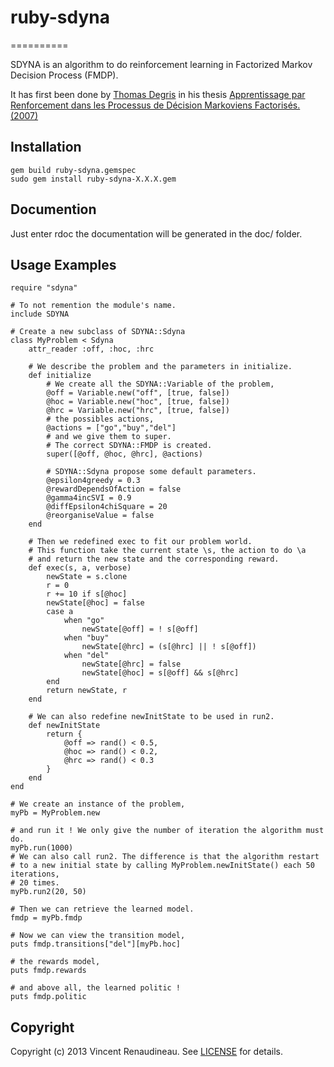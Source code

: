 # ruby-sdyna
==========

SDYNA is an algorithm to do reinforcement learning in Factorized Markov Decision Process (FMDP).

It has first been done by [Thomas Degris](http://people.bordeaux.inria.fr/degris/) in his thesis 
[Apprentissage par Renforcement dans les Processus de Décision Markoviens Factorisés. (2007)](http://people.bordeaux.inria.fr/degris/papers/These_Thomas_Degris.pdf)

## Installation
	gem build ruby-sdyna.gemspec
	sudo gem install ruby-sdyna-X.X.X.gem

## Documention
Just enter
	rdoc
the documentation will be generated in the doc/ folder.

## Usage Examples
	require "sdyna"
	
	# To not remention the module's name.
	include SDYNA
	
	# Create a new subclass of SDYNA::Sdyna
	class MyProblem < Sdyna
		attr_reader :off, :hoc, :hrc
		
		# We describe the problem and the parameters in initialize.
		def initialize
			# We create all the SDYNA::Variable of the problem,
			@off = Variable.new("off", [true, false])
			@hoc = Variable.new("hoc", [true, false])
			@hrc = Variable.new("hrc", [true, false])
			# the possibles actions,
			@actions = ["go","buy","del"]
			# and we give them to super.
			# The correct SDYNA::FMDP is created.
			super([@off, @hoc, @hrc], @actions)
			
			# SDYNA::Sdyna propose some default parameters.
			@epsilon4greedy = 0.3
			@rewardDependsOfAction = false
			@gamma4incSVI = 0.9
			@diffEpsilon4chiSquare = 20
			@reorganiseValue = false
		end
		
		# Then we redefined exec to fit our problem world.
		# This function take the current state \s, the action to do \a
		# and return the new state and the corresponding reward.
		def exec(s, a, verbose)
			newState = s.clone
			r = 0
			r += 10 if s[@hoc]
			newState[@hoc] = false
			case a
				when "go"
					newState[@off] = ! s[@off]
				when "buy"
					newState[@hrc] = (s[@hrc] || ! s[@off])
				when "del"
					newState[@hrc] = false
					newState[@hoc] = s[@off] && s[@hrc]
			end
			return newState, r
		end
		
		# We can also redefine newInitState to be used in run2.
		def newInitState
			return {
				@off => rand() < 0.5,
				@hoc => rand() < 0.2,
				@hrc => rand() < 0.3
			}
		end
	end
	
	# We create an instance of the problem,
	myPb = MyProblem.new
	
	# and run it ! We only give the number of iteration the algorithm must do.
	myPb.run(1000)
	# We can also call run2. The difference is that the algorithm restart 
	# to a new initial state by calling MyProblem.newInitState() each 50 iterations,
	# 20 times. 
	myPb.run2(20, 50)
	
	# Then we can retrieve the learned model.
	fmdp = myPb.fmdp
	
	# Now we can view the transition model,
	puts fmdp.transitions["del"][myPb.hoc]
	
	# the rewards model,
	puts fmdp.rewards
	
	# and above all, the learned politic !
	puts fmdp.politic
	

## Copyright
Copyright (c) 2013 Vincent Renaudineau. See [LICENSE][] for details.

[license]: https://github.com/Timmy72/ruby-sdyna/blob/master/LICENSE.md

